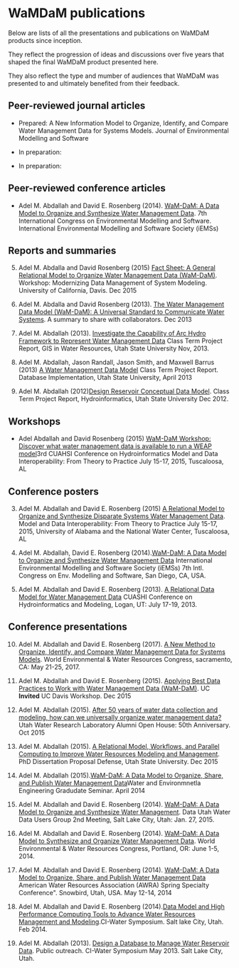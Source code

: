 # WaMDaM publications  
Below are lists of all the presentations and publications on WaMDaM products since inception.  

They reflect the progression of ideas and discussions over five years that shaped the final WaMDaM product presented here.  

They also reflect the type and mumber of audiences that WaMDaM was presented to and ultimately benefited from their feedback.    
  
 
## Peer-reviewed journal articles   
* Prepared: A New Information Model to Organize, Identify, and Compare Water Management Data
for Systems Models. Journal of Environmental Modelling and Software  

* In preparation:
 
* In preparation:


## Peer-reviewed conference articles   
* Adel M. Abdallah and David E. Rosenberg (2014). [WaM-DaM: A Data Model to Organize and Synthesize Water Management Data][1]. 7th International Congress on Environmental Modelling and Software. International Environmental Modelling and Software Society (iEMSs)

[1]:https://github.com/WamdamProject/WaMDaM_Publications/raw/master/Files/Writings/04iemss2014_submission_406.pdf



## Reports and summaries 

5.  Adel M. Abdalla and David Rosenberg (2015) [Fact Sheet: A General Relational Model to Organize Water Management Data
(WaM-DaM)][6]. Workshop: Modernizing Data Management of System Modeling. University of California, Davis. Dec 2015 
  
4.  Adel M. Abdalla and David Rosenberg (2013). [The Water Management Data Model (WaM-DaM): A Universal Standard to Communicate Water Systems][5]. A summary to share with collaborators. Dec 2013

3.  Adel M. Abdallah (2013). [Investigate the Capability of Arc Hydro Framework to Represent Water Management Data][4] Class Term Project Report, GIS in Water Resources, Utah State University Nov, 2013.

2.  Adel M. Abdallah, Jason Randall, Jason Smith, and Maxwell Barrus (2013) [A Water Management Data Model][3] Class Term Project Report. Database Implementation, Utah State University, April 2013	

1.  Adel M. Abdallah (2012)[Design Reservoir Conceptual Data Model][2]. Class Term Project Report, Hydroinformatics, Utah State University Dec 2012.

[2]:https://github.com/WamdamProject/WaMDaM_Publications/raw/master/Files/Writings/01Design_Reservoir_Conceptual_Data_Model_Adel.pdf
[3]:https://github.com/WamdamProject/WaMDaM_Publications/raw/master/Files/Writings/02Water_Management_Data_Model.pdf
[4]:https://github.com/WamdamProject/WaMDaM_Publications/raw/master/Files/Writings/03ArcHydro_Project.pdf
[5]:https://github.com/WamdamProject/WaMDaM_Publications/raw/master/Files/Writings/05aM-DaM_Summary_Dec_2013.pdf
[6]:https://github.com/WamdamProject/WaMDaM_Publications/raw/master/Files/Writings/06WaM-DaM_FactSheet.pdf

## Workshops  
* Adel Abdallah and David Rosenberg (2015) [WaM-DaM Workshop: Discover what water management data is available to run a WEAP model][8]3rd CUAHSI Conference on Hydroinformatics Model and Data Interoperability: From Theory to Practice July 15-17, 2015, Tuscaloosa, AL  


[8]:https://github.com/WamdamProject/WaMDaM_Publications/tree/master/Files/Workshops/CUAHSI_Conf_2015


## Conference posters  
3. Adel M. Abdallah and David E. Rosenberg (2015) [A Relational Model to Organize and Synthesize Disparate Systems Water Management Data][12]. Model and Data Interoperability: From Theory to Practice July 15-17, 2015, University of Alabama and the National Water Center, Tuscaloosa, AL  
 
2. Adel M. Abdallah, David E. Rosenberg (2014).[WaM-DaM: A Data Model to Organize and Synthesize Water Management Data][11]  International Environmental Modelling and Software Society (iEMSs) 7th Intl. Congress on Env. Modelling and Software, San Diego, CA, USA.  
 
1. Adel M. Abdallah and David E. Rosenberg (2013). [A Relational Data Model for Water Management Data][10] CUASHI Conference on Hydroinformatics and Modeling, Logan, UT: July 17-19, 2013. 

[10]:https://github.com/WamdamProject/WaMDaM_Publications/raw/master/Files/Posters/01CUAHSI2013_WaM-DaM.pptx
[11]:https://github.com/WamdamProject/WaMDaM_Publications/raw/master/Files/Posters/02iEMSs_2014_Poster.pptx
[12]:https://github.com/WamdamProject/WaMDaM_Publications/raw/master/Files/Posters/03CUAHSI2015Final.pptx


## Conference presentations 
10.  Adel M. Abdallah and David E. Rosenberg (2017). [A New Method to Organize, Identify, and Compare Water Management Data for Systems Models][25]. World Environmental & Water Resources Congress, sacramento, CA: May 21-25, 2017.

9. Adel M. Abdallah and David E. Rosenberg (2015). [Applying Best Data Practices to Work with Water Management Data (WaM-DaM)][28]. UC **Invited** UC Davis Workshop. Dec 2015

8. Adel M. Abdallah (2015). [After 50 years of water data collection and modeling, how can we universally organize water management data?][21] Utah Water Research Laboratory Alumni Open House: 50th Anniversary. Oct 2015  

7. Adel M. Abdallah (2015). [A Relational Model, Workflows, and Parallel Computing to Improve Water Resources Modeling and Management][23]. PhD Dissertation Proposal Defense, Utah State University. Dec 2015

6. Adel M. Abdallah (2015).[WaM-DaM: A Data Model to Organize, Share, and Publish Water Management Data][29]Water and Environmnetla Engineering Gradudate Seminar. April 2014 

5. Adel M. Abdallah and David E. Rosenberg (2014). [WaM-DaM: A Data Model to Organize and Synthesize Water Management][22]. Data Utah Water Data Users Group 2nd Meeting, Salt Lake City, Utah: Jan. 27, 2015.

4. Adel M. Abdallah and David E. Rosenberg (2014). [WaM-DaM: A Data Model to Synthesize and Organize Water Management Data][20]. World Environmental & Water Resources Congress, Portland, OR: June 1-5, 2014.

3. Adel M. Abdallah and David E. Rosenberg (2014). [WaM-DaM: A Data Model to Organize, Share, and Publish Water Management Data][26] American Water Resources Association (AWRA) Spring Specialty Conference". Snowbird, Utah, USA. May 12-14, 2014

2. Adel M. Abdallah and David E. Rosenberg (2014).[Data Model and High Performance Computing Tools to Advance Water Resources Management and Modeling][24].CI-Water Symposium. Salt lake City, Utah. Feb 2014. 

1. Adel M. Abdallah (2013). [Design a Database to Manage Water Reservoir Data][27]. Public outreach. CI-Water Symposium May 2013. Salt Lake City, Utah. 


[20]:https://github.com/WamdamProject/WaMDaM_Publications/raw/master/Files/Presentations/04AbdallahRosenberg-WaMDaM-EWRI-June2014.pptx
[21]:https://github.com/WamdamProject/WaMDaM_Publications/raw/master/Files/Presentations/08WaterLabOpenHouse.pptx
[22]:https://github.com/WamdamProject/WaMDaM_Publications/raw/master/Files/Presentations/07WaM-DaM_UWUG.pptx
[23]:https://github.com/WamdamProject/WaMDaM_Publications/raw/master/Files/Presentations/05ProposalDefenseDec3_final.pptx
[24]: https://github.com/WamdamProject/WaMDaM_Publications/raw/master/Files/Presentations/10CIWater_Feb2014%20meeting%20Adel%20Abdallah.pptx
[25]:https://github.com/WamdamProject/WaMDaM_Publications/raw/master/Files/Presentations/09WaMDaM_EWRI_2017_May22.pptx
[26]:https://github.com/WamdamProject/WaMDaM_Publications/raw/master/Files/Presentations/03AWRA2015.pptx
[27]:https://github.com/WamdamProject/WaMDaM_Publications/raw/master/Files/Presentations/01Design_Database_to_Manage_Water_Reservoir_Data.pptx
[28]:https://github.com/WamdamProject/WaMDaM_Publications/raw/master/Files/Presentations/06UCDavis_Workshop_Dec2015Final.pptx   
[29]:https://github.com/WamdamProject/WaMDaM_Publications/blob/master/Files/Presentations/02Oral%20Defense%20WaMDAM%20April%203rd2014.pptx
